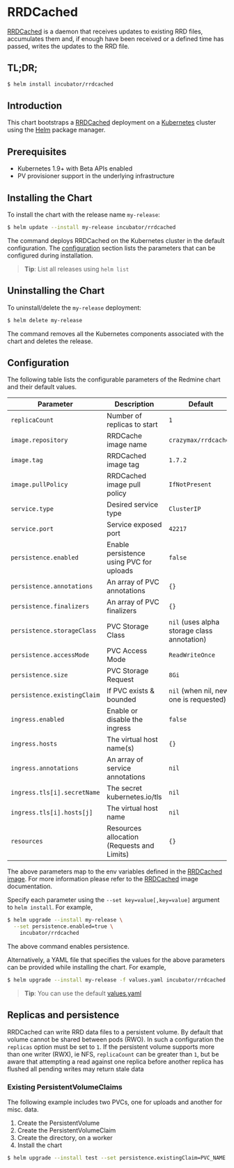 # RRDCached

[RRDCached](https://oss.oetiker.ch/rrdtool/doc/rrdcached.en.html) is a daemon
that receives updates to existing RRD files, accumulates them and, if enough
have been received or a defined time has passed, writes the updates to the RRD file.

## TL;DR;

```bash
$ helm install incubator/rrdcached
```

## Introduction

This chart bootstraps a [RRDCached](https://hub.docker.com/r/crazymax/rrdcached) deployment
on a [Kubernetes](http://kubernetes.io) cluster using the [Helm](https://helm.sh) package manager.

## Prerequisites

- Kubernetes 1.9+ with Beta APIs enabled
- PV provisioner support in the underlying infrastructure

## Installing the Chart

To install the chart with the release name `my-release`:

```bash
$ helm update --install my-release incubator/rrdcached
```

The command deploys RRDCached on the Kubernetes cluster in the default configuration.
The [configuration](#configuration) section lists the parameters that can be configured
during installation.

> **Tip**: List all releases using `helm list`

## Uninstalling the Chart

To uninstall/delete the `my-release` deployment:

```bash
$ helm delete my-release
```

The command removes all the Kubernetes components associated with the chart and deletes the release.

## Configuration

The following table lists the configurable parameters of the Redmine chart and their default values.

|            Parameter              |              Description                 |                          Default                        | 
| --------------------------------- | ---------------------------------------- | ------------------------------------------------------- |
| `replicaCount`                    | Number of replicas to start              | `1`                                                     |
| `image.repository`                | RRDCache image name                      | `crazymax/rrdcached`                                    |
| `image.tag`                       | RRDCached image tag                      | `1.7.2`                                                 |
| `image.pullPolicy`                | RRDCached image pull policy              | `IfNotPresent`                                          |
| `service.type`                    | Desired service type                     | `ClusterIP`                                             |
| `service.port`                    | Service exposed port                     | `42217`                                                 |
| `persistence.enabled`             | Enable persistence using PVC for uploads | `false`                                                 |
| `persistence.annotations`         | An array of PVC annotations              | `{}`                                                    |
| `persistence.finalizers`          | An array of PVC finalizers               | `{}`                                                    |
| `persistence.storageClass`        | PVC Storage Class                        | `nil` (uses alpha storage class annotation)             |
| `persistence.accessMode`          | PVC Access Mode                          | `ReadWriteOnce`                                         |
| `persistence.size`                | PVC Storage Request                      | `8Gi`                                                   |
| `persistence.existingClaim`       | If PVC exists & bounded                  | `nil` (when nil, new one is requested)                  |
| `ingress.enabled`                 | Enable or disable the ingress            | `false`                                                 |
| `ingress.hosts`                   | The virtual host name(s)                 | `{}`                                                    |
| `ingress.annotations`             | An array of service annotations          | `nil`                                                   |
| `ingress.tls[i].secretName`       | The secret kubernetes.io/tls             | `nil`                                                   |
| `ingress.tls[i].hosts[j]`         | The virtual host name                    | `nil`                                                   |
| `resources`                       | Resources allocation (Requests and Limits) | `{}`                                                  |

The above parameters map to the env variables defined in the [RRDCached image](https://hub.docker.com/r/crazymax/rrdcachd/).
For more information please refer to the [RRDCached](https://hub.docker.com/r/crazymax/rrdcached/)
image documentation.

Specify each parameter using the `--set key=value[,key=value]` argument to `helm install`. For example,

```bash
$ helm upgrade --install my-release \
  --set persistence.enabled=true \
    incubator/rrdcached
```

The above command enables persistence.

Alternatively, a YAML file that specifies the values for the above parameters can
be provided while installing the chart. For example,

```bash
$ helm upgrade --install my-release -f values.yaml incubator/rrdcached
```

> **Tip**: You can use the default [values.yaml](values.yaml)

## Replicas and persistence

RRDCached can write RRD data files to a persistent volume. By default that volume
cannot be shared between pods (RWO). In such a configuration the `replicas` option
must be set to `1`. If the persistent volume supports more than one writer
(RWX), ie NFS, `replicaCount` can be greater than `1`, but be aware that attempting a read 
against one replica before another replica has flushed all pending writes may return stale data

### Existing PersistentVolumeClaims

The following example includes two PVCs, one for uploads and another for misc. data.

1. Create the PersistentVolume
1. Create the PersistentVolumeClaim
1. Create the directory, on a worker
1. Install the chart

```bash
$ helm upgrade --install test --set persistence.existingClaim=PVC_NAME incubator/rrdcached
```